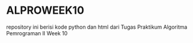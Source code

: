 # ALPROWEEK10

repository ini berisi kode python dan html dari Tugas Praktikum Algoritma Pemrograman II Week 10
